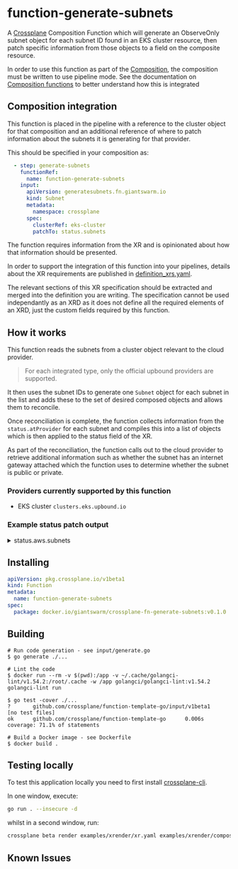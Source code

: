 # function-generate-subnets

A [Crossplane] Composition Function which will generate an ObserveOnly subnet
object for each subnet ID found in an EKS cluster resource, then patch specific
information from those objects to a field on the composite resource.

In order to use this function as part of the [Composition], the composition
must be written to use pipeline mode. See the documentation on 
[Composition functions] to better understand how this is integrated

## Composition integration

This function is placed in the pipeline with a reference to the cluster object
for that composition and an additional reference of where to patch information
about the subnets it is generating for that provider.

This should be specified in your composition as:

```yaml
  - step: generate-subnets
    functionRef:
      name: function-generate-subnets
    input:
      apiVersion: generatesubnets.fn.giantswarm.io
      kind: Subnet
      metadata:
        namespace: crossplane
      spec:
        clusterRef: eks-cluster
        patchTo: status.subnets
```

The function requires information from the XR and is opinionated about how that
information should be presented.

In order to support the integration of this function into your pipelines,
details about the XR requirements are published in 
[definition_xrs.yaml](./package/composite/definition_xrobjectdefinitions.yaml).

The relevant sections of this XR specification should be extracted and merged
into the definition you are writing. The specification cannot be used 
independantly as an XRD as it does not define all the required elements of an 
XRD, just the custom fields required by this function.

## How it works

This function reads the subnets from a cluster object relevant to the cloud
provider.

> For each integrated type, only the official upbound providers are supported.

It then uses the subnet IDs to generate one `Subnet` object for each subnet in
the list and adds these to the set of desired composed objects and allows them
to reconcile.

Once reconciliation is complete, the function collects information from the
`status.atProvider` for each subnet and compiles this into a list of objects
which is then applied to the status field of the XR.

As part of the reconciliation, the function calls out to the cloud provider to
retrieve additional information such as whether the subnet has an internet
gateway attached which the function uses to determine whether the subnet is
public or private.

### Providers currently supported by this function

- EKS cluster `clusters.eks.upbound.io`

### Example status patch output

<details>

<summary>status.aws.subnets</summary>

```yaml
    subnets:
    - availabilityZone: eu-central-1c
      cidrBlock: 192.168.128.0/19
      id: subnet-11111111111111111
      ipv6CidrBlock: ""
      isIpV6: false
      isPublic: false
      tags: {}
    - availabilityZone: eu-central-1b
      cidrBlock: 192.168.64.0/19
      id: subnet-22222222222222222
      ipv6CidrBlock: ""
      isIpV6: false
      isPublic: true
      tags: {}
    - availabilityZone: eu-central-1b
      cidrBlock: 192.168.160.0/19
      id: subnet-33333333333333333
      ipv6CidrBlock: ""
      isIpV6: false
      isPublic: false
      tags: {}
    - availabilityZone: eu-central-1a
      cidrBlock: 192.168.96.0/19
      id: subnet-44444444444444444
      ipv6CidrBlock: ""
      isIpV6: false
      isPublic: false
      tags: {}
    - availabilityZone: eu-central-1c
      cidrBlock: 192.168.32.0/19
      id: subnet-555555555555555555
      ipv6CidrBlock: ""
      isIpV6: false
      isPublic: true
      tags: {}
    - availabilityZone: eu-central-1a
      cidrBlock: 192.168.0.0/19
      id: subnet-6666666666666666666
      ipv6CidrBlock: ""
      isIpV6: false
      isPublic: true
      tags: {}
```

</details>

## Installing

```yaml
apiVersion: pkg.crossplane.io/v1beta1
kind: Function
metadata:
  name: function-generate-subnets
spec:
  package: docker.io/giantswarm/crossplane-fn-generate-subnets:v0.1.0
```

## Building

```shell
# Run code generation - see input/generate.go
$ go generate ./...

# Lint the code
$ docker run --rm -v $(pwd):/app -v ~/.cache/golangci-lint/v1.54.2:/root/.cache -w /app golangci/golangci-lint:v1.54.2 golangci-lint run

$ go test -cover ./...
?       github.com/crossplane/function-template-go/input/v1beta1        [no test files]
ok      github.com/crossplane/function-template-go      0.006s  coverage: 71.1% of statements

# Build a Docker image - see Dockerfile
$ docker build .
```

## Testing locally

To test this application locally you need to first install [crossplane-cli].

In one window, execute:

```bash
go run . --insecure -d
```

whilst in a second window, run:

```bash
crossplane beta render examples/xrender/xr.yaml examples/xrender/composition.yaml examples/xrender/functions.yaml -o examples/xrender/observed.yaml
```

## Known Issues

[Crossplane]: https://crossplane.io
[crossplane-cli]: https://github.com/crossplane/crossplane/releases/tag/v1.14.0-rc.1
[Composition]: https://docs.crossplane.io/v1.13/concepts/compositions
[Composition functions]: https://docs.crossplane.io/latest/concepts/compositions/#use-composition-functions
[RunFunctionRequest]: https://github.com/crossplane/function-sdk-go/blob/a4ada4f934f6f8d3f9018581199c6c71e0343d13/proto/v1beta1/run_function.proto#L36
[xrender]: https://github.com/crossplane-contrib/xrender
